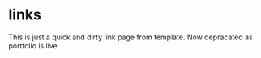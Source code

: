 # links

This is just a quick and dirty link page from template. 
Now depracated as portfolio is live
